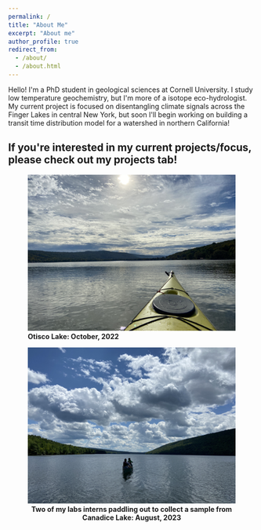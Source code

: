 ```yaml
---
permalink: /
title: "About Me"
excerpt: "About me"
author_profile: true
redirect_from: 
  - /about/
  - /about.html
---
```


Hello! I'm a PhD student in geological sciences at Cornell University. I study low temperature geochemistry, but I'm more of a isotope eco-hydrologist. My current project is focused on disentangling climate signals across the Finger Lakes in central New York, but soon I'll begin working on building a transit time distribution model for a watershed in northern California! 

If you're interested in my current projects/focus, please check out my projects tab!
---

<figure>
<img src='/images/otisco_kayak.JPG'>
<caption align = "center"><b>Otisco Lake: October, 2022</b>
</caption>
</figure>

<figure>
<img src='/images/Canadice_1_3260.JPG'>
<figcaption align = "center"><b>Two of my labs interns paddling out to collect a sample from Canadice Lake: August, 2023</b>
</figcaption>
</figure>